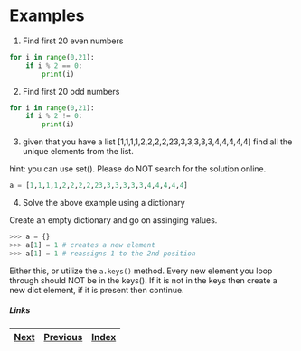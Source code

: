 # Examples

1. Find first 20 even numbers

```python
for i in range(0,21):
	if i % 2 == 0:
		print(i)
```

2. Find first 20 odd numbers

```python
for i in range(0,21):
	if i % 2 != 0:
		print(i)
```

3. given that you have a list [1,1,1,1,2,2,2,2,23,3,3,3,3,3,4,4,4,4,4] find all the unique elements from the list.

hint: you can use set(). Please do NOT search for the solution online.

```python
a = [1,1,1,1,2,2,2,2,23,3,3,3,3,3,4,4,4,4,4]
```

4. Solve the above example using a dictionary

Create an empty dictionary and go on assinging values. 

```python
>>> a = {}
>>> a[1] = 1 # creates a new element
>>> a[1] = 1 # reassigns 1 to the 2nd position
```

Either this, or utilize the `a.keys()` method. Every new element you loop through should NOT be in the keys(). If it is not in the keys then create a new dict element, if it is present then continue.


##### Links

|[Next](8exception.md) | [Previous](7.0filehandling.md) |  [Index](SUMMARY.md)
| ----| ----| ----| 